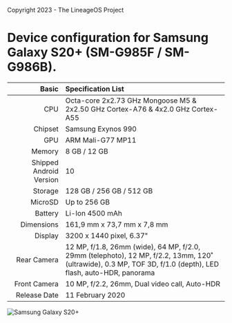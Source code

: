 Copyright 2023 - The LineageOS Project

Device configuration for Samsung Galaxy S20+ (SM-G985F / SM-G986B).
========================================

Basic   | Specification List
-------:|:-------------------------
CPU     | Octa-core 2x2.73 GHz Mongoose M5 & 2x2.50 GHz Cortex-A76 & 4x2.0 GHz Cortex-A55
Chipset | Samsung Exynos 990
GPU     | ARM Mali-G77 MP11
Memory  | 8 GB / 12 GB
Shipped Android Version | 10
Storage | 128 GB / 256 GB / 512 GB 
MicroSD | Up to 256 GB
Battery | Li-Ion 4500 mAh
Dimensions | 161,9 mm x 73,7 mm x 7,8 mm
Display | 3200 x 1440 pixel, 6.37"
Rear Camera  | 12 MP, f/1.8, 26mm (wide), 64 MP, f/2.0, 29mm (telephoto), 12 MP, f/2.2, 13mm, 120˚ (ultrawide), 0.3 MP, TOF 3D, f/1.0 (depth), LED flash, auto-HDR, panorama
Front Camera | 10 MP, f/2.2, 26mm, Dual video call, Auto-HDR
Release Date | 11 February 2020

![Samsung Galaxy S20+](https://fdn2.gsmarena.com/vv/pics/samsung/samsung-galaxy-s20-plus-1.jpg "Samsung Galaxy S20+")
